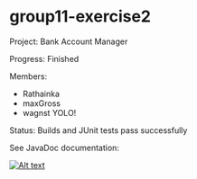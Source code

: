 # group11-exercise2

Project: Bank Account Manager

Progress: Finished

Members: 
- Rathainka
- maxGross
- wagnst YOLO!

Status: Builds and JUnit tests pass successfully

See JavaDoc documentation:

[![Alt text](http://www.konakart.com/wp-content/uploads/2014/11/javadoc.png "JavaDoc")](http://wagnst.github.io/TPE/exercise2/)
